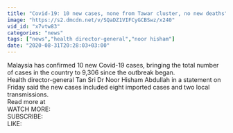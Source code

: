```yaml
---
title: "Covid-19: 10 new cases, none from Tawar cluster, no new deaths"
image: "https://s2.dmcdn.net/v/SQaDZ1VIFCyGCBSwz/x240"
vid_id: "x7vtw83"
categories: "news"
tags: ["news","health director-general","noor hisham"]
date: "2020-08-31T20:28:03+03:00"
---
```

Malaysia has confirmed 10 new Covid-19 cases, bringing the total number of cases in the country to 9,306 since the outbreak began.  <br>Health director-general Tan Sri Dr Noor Hisham Abdullah in a statement on Friday said the new cases included eight imported cases and two local transmissions.  <br>Read more at   <br>WATCH MORE:   <br>SUBSCRIBE:   <br>LIKE: 
